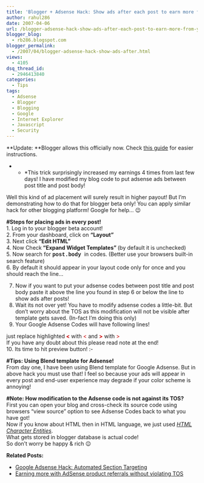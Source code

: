 ```yaml
---
title: 'Blogger + Adsense Hack: Show ads after each post to earn more from your blogger beta blog!'
author: rahul286
date: 2007-04-06
url: /blogger-adsense-hack-show-ads-after-each-post-to-earn-more-from-your-blogger-beta-blog/
blogger_blog:
  - rb286.blogspot.com
blogger_permalink:
  - /2007/04/blogger-adsense-hack-show-ads-after.html
views:
  - 4105
dsq_thread_id:
  - 2946413840
categories:
  - Tips
tags:
  - Adsense
  - Blogger
  - Blogging
  - Google
  - Internet Explorer
  - Javascript
  - Security
---
```

**Update: **Blogger allows this officially now. Check [this guide][1] for easier instructions.

* * *This trick surprisingly increased my earnings 4 times from last few days! I have modified my blog code to put adsense ads between post title and post body!

  
Well this kind of ad placement will surely result in higher payout! But I&#8217;m demonstrating how to do that for blogger beta only! You can apply similar hack for other blogging platform! Google for help&#8230; 😉</p> 

<span style="font-weight: bold;"><strong>#Steps for placing ads in every post!</strong><br /> </span>1. Log in to your blogger beta account!  
2. From your dashboard, click on <span style="font-weight: bold">&#8220;Layout&#8221;<br /> </span>3. Next click<span style="font-weight: bold"> &#8220;Edit HTML&#8221;<br /> </span>4. Now Check<span style="font-weight: bold"> &#8220;</span><span style="font-weight: bold">Expand Widget Templates&#8221; </span>(by default it is unchecked)  
5. Now search for <span style="font-weight: bold; font-family: courier new;">post.body </span>in codes. (Better use your browsers built-in search feature)  
6. By default it should appear in your layout code only for once and you should reach the line&#8230;

> <p><data:post.body></data:post.body></p>

7. Now if you want to put your adsense codes between post title and post body paste it above the line you found in step 6 or below the line to show ads after posts!  
8. Wait its not over yet! You have to modify adsense codes a little-bit. But don&#8217;t worry about the TOS as this modification will not be visible after template gets saved. (In-fact I&#8217;m doing this only)  
9. Your Google Adsense Codes will have following lines!

<blockquote style="font-family: courier new; font-weight: bold">
  <p>
    <script> type=&#8217;text/javascript&#8217;><span style="color: #cc0000;"><</span>!&#8211;<br /> &#8230;..<br /> //&#8211;<span style="color: #cc0000;">></span><br /> </script>
  </p>
</blockquote>

just replace highlighted<span style="font-weight: bold"> <span style="color: #cc0000;"><</span></span> with <span style="color: #cc0000;"><</span> and <span style="font-weight: bold"><span style="color: #cc0000;">></span></span> with<span style="color: #cc0000;"> ></span><span style="font-weight: bold"><span style="color: #cc0000;"><br /> </span></span>If you have any doubt about this please read note at the end!<span style="font-weight: bold"><span style="color: #cc0000;"><br /> </span></span>10. Its time to hit preview button! <img src="http://devilsworkshop.org/wp-includes/images/smilies/simple-smile.png" alt=":-)" class="wp-smiley" style="height: 1em; max-height: 1em;" />

<span style="font-weight: bold; ">#Tips: Using Blend template for Adsense!</span>  
<span>From day one, I have been using Blend template for Google Adsense. But in above hack you must use that! I feel so because your ads will appear in every post and end-user experience may degrade if your color scheme is annoying!</span>

<span style="font-weight: bold">#Note: How modification to the Adsense code is not against its TOS?</span>  
First you can open your blog and cross-check its source code using browsers &#8220;view source&#8221; option to see Adsense Codes back to what you have got!  
Now if you know about HTML then in HTML language, we just used <a href="http://www.w3schools.com/html/html_entities.asp" onclick="_gaq.push(['_trackEvent', 'outbound-article', 'http://www.w3schools.com/html/html_entities.asp', 'HTML Character Entities']);" style="font-style: italic">HTML Character Entities</a>.  
What gets stored in blogger database is actual code!  
So don&#8217;t worry be happy & rich 😉

<span style="font-weight: bold">Related Posts:<br /> </span>

  * [Google Adsense Hack: Automated Section Targeting][2]
  * [Earning more with AdSense product referrals without violating TOS][3]

 [1]: http://devilsworkshop.org/2007/08/22/simplest-guide-to-show-adsense-ads-after-each-blog-post/
 [2]: http://devilsworkshop.org/2007/04/12/google-adsense-hack-automated-section-targetting-for-bloggers/
 [3]: http://devilsworkshop.org/2007/03/21/earning-more-with-adsense-product-referrals-without-viloating-tos/
